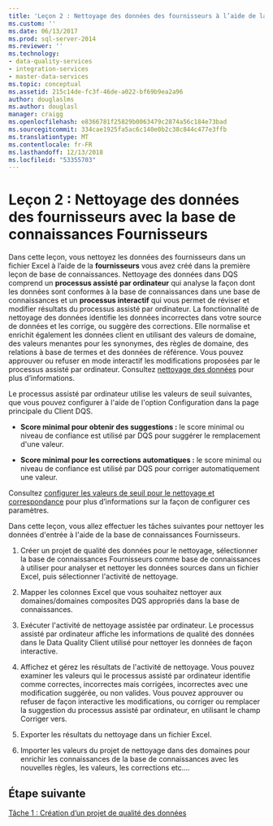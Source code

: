 ```yaml
---
title: 'Leçon 2 : Nettoyage des données des fournisseurs à l’aide de la Base de connaissances fournisseurs | Microsoft Docs'
ms.custom: ''
ms.date: 06/13/2017
ms.prod: sql-server-2014
ms.reviewer: ''
ms.technology:
- data-quality-services
- integration-services
- master-data-services
ms.topic: conceptual
ms.assetid: 215c14de-fc3f-46de-a022-bf69b9ea2a96
author: douglaslms
ms.author: douglasl
manager: craigg
ms.openlocfilehash: e8366781f25829b0063479c2874a56c184e73bad
ms.sourcegitcommit: 334cae1925fa5ac6c140e0b2c38c844c477e3ffb
ms.translationtype: MT
ms.contentlocale: fr-FR
ms.lasthandoff: 12/13/2018
ms.locfileid: "53355703"
---
```

# <a name="lesson-2-cleansing-supplier-data-using-the-suppliers-knowledge-base"></a>Leçon 2 : Nettoyage des données des fournisseurs avec la base de connaissances Fournisseurs
  Dans cette leçon, vous nettoyez les données des fournisseurs dans un fichier Excel à l’aide de la **fournisseurs** vous avez créé dans la première leçon de base de connaissances. Nettoyage des données dans DQS comprend un **processus assisté par ordinateur** qui analyse la façon dont les données sont conformes à la base de connaissances dans une base de connaissances et un **processus interactif** qui vous permet de réviser et modifier résultats du processus assisté par ordinateur. La fonctionnalité de nettoyage des données identifie les données incorrectes dans votre source de données et les corrige, ou suggère des corrections. Elle normalise et enrichit également les données client en utilisant des valeurs de domaine, des valeurs menantes pour les synonymes, des règles de domaine, des relations à base de termes et des données de référence. Vous pouvez approuver ou refuser en mode interactif les modifications proposées par le processus assisté par ordinateur. Consultez [nettoyage des données](https://msdn.microsoft.com/library/gg524800.aspx) pour plus d’informations.  
  
 Le processus assisté par ordinateur utilise les valeurs de seuil suivantes, que vous pouvez configurer à l'aide de l'option Configuration dans la page principale du Client DQS.  
  
-   **Score minimal pour obtenir des suggestions :** le score minimal ou niveau de confiance est utilisé par DQS pour suggérer le remplacement d'une valeur.  
  
-   **Score minimal pour les corrections automatiques :** le score minimal ou niveau de confiance est utilisé par DQS pour corriger automatiquement une valeur.  
  
 Consultez [configurer les valeurs de seuil pour le nettoyage et correspondance](https://msdn.microsoft.com/library/hh510415.aspx) pour plus d’informations sur la façon de configurer ces paramètres.  
  
 Dans cette leçon, vous allez effectuer les tâches suivantes pour nettoyer les données d'entrée à l'aide de la base de connaissances Fournisseurs.  
  
1.  Créer un projet de qualité des données pour le nettoyage, sélectionner la base de connaissances Fournisseurs comme base de connaissances à utiliser pour analyser et nettoyer les données sources dans un fichier Excel, puis sélectionner l'activité de nettoyage.  
  
2.  Mapper les colonnes Excel que vous souhaitez nettoyer aux domaines/domaines composites DQS appropriés dans la base de connaissances.  
  
3.  Exécuter l'activité de nettoyage assistée par ordinateur. Le processus assisté par ordinateur affiche les informations de qualité des données dans le Data Quality Client utilisé pour nettoyer les données de façon interactive.  
  
4.  Affichez et gérez les résultats de l'activité de nettoyage. Vous pouvez examiner les valeurs qui le processus assisté par ordinateur identifie comme correctes, incorrectes mais corrigées, incorrectes avec une modification suggérée, ou non valides. Vous pouvez approuver ou refuser de façon interactive les modifications, ou corriger ou remplacer la suggestion du processus assisté par ordinateur, en utilisant le champ Corriger vers.  
  
5.  Exporter les résultats du nettoyage dans un fichier Excel.  
  
6.  Importer les valeurs du projet de nettoyage dans des domaines pour enrichir les connaissances de la base de connaissances avec les nouvelles règles, les valeurs, les corrections etc....  
  
## <a name="next-step"></a>Étape suivante  
 [Tâche 1 : Création d’un projet de qualité des données](../../2014/tutorials/task-1-creating-a-data-quality-project.md)  
  
  
